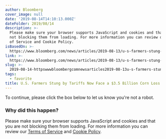 ```yaml
---
author: Bloomberg
cover_image: null
date: '2019-08-14T14:10:13.000Z'
dateFolder: 2019/08/14
description: >-
  Please make sure your browser supports JavaScript and cookies and that you are
  not blocking them from loading. For more information you can review our Terms
  of Service and Cookie Policy.
isBasedOn: >-
  https://www.bloomberg.com/news/articles/2019-08-13/u-s-farmers-stung-by-tariffs-now-face-a-3-5-billion-corn-loss
link: >-
  https://www.bloomberg.com/news/articles/2019-08-13/u-s-farmers-stung-by-tariffs-now-face-a-3-5-billion-corn-loss
slug: >-
  2019-08-14-httpswwwbloombergcomnewsarticles2019-08-13u-s-farmers-stung-by-tariffs-now-face-a-3-5-billion-corn-loss
tags:
  - favorite
title: U.S. Farmers Stung by Tariffs Now Face a $3.5 Billion Corn Loss
---
```

<p>To continue, please click the box below to let us know you're not a robot.</p>
<h3>Why did this happen?</h3>
<p>Please make sure your browser supports JavaScript and cookies and that you are not blocking them from loading. For more information you can review our <a href="https://www.bloomberg.com/notices/tos">Terms of Service</a> and <a href="https://www.bloomberg.com/notices/tos">Cookie Policy</a>.</p>
